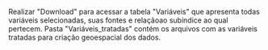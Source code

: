 Realizar "Download" para acessar a tabela "Variáveis" que apresenta todas variáveis selecionadas, suas fontes e relaçãoao subíndice ao qual pertecem.
Pasta "Variáveis_tratadas" contém os arquivos com as variáveis tratadas para criação geoespacial dos dados.
